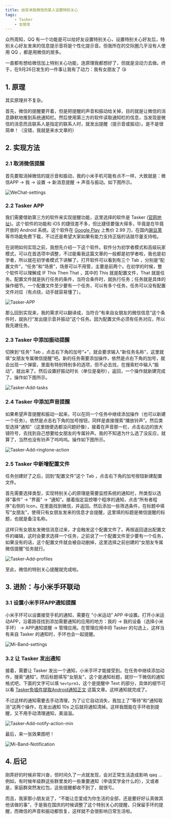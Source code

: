 ```yaml
---
title: 给安卓版微信的某人设置特别关心
tags:
    - Tasker
    - 女朋友
---
```


众所周知，QQ 有一个功能是可以给好友设置特别关心，设置特别关心好友后，特别关心好友发来的信息提示音将是个性化提示音。但我所在的交际圈几乎没有人使用 QQ ，都是用微信的居多。

一直都有想给微信加上特别关心功能，连原理我都想好了，但就是没动力去做。终于，在9月26日发生的一件事让我有了动力：我有女朋友了 :kissing_heart:

<!--more-->

## 1. 原理

其实原理并不复杂。

首先，微信的提醒要开着，但是把提醒的声音和振动给关掉，目的就是让微信的消息静默地推到系统通知栏。然后使用第三方的软件读取通知栏的信息，当发现是微信的消息而且联系人是指定的联系人时，就发出提醒（提示音或振动）。是不是很简单！（没错，我就是来水文章的）

## 2. 实现方法

### 2.1 取消微信提醒

首先要取消掉微信的提示音和振动，我的小米手机可能有点不一样，大致就是：微信APP -> 我 -> 设置 -> 新消息提醒 -> 声音与振动。如下图所示。

![WeChat-settings](https://img4blog-1252202799.cos.ap-guangzhou.myqcloud.com/aomnisz/2019-10-04-Set-special-concern-for-WeChat-contacts/WeChat-settings-min.png)

### 2.2 Tasker APP

我们需要借助第三方的软件来实现提醒功能，这里选择的软件是 Tasker ([官网地址](https://tasker.joaoapps.com/))。这个软件的功能和 iOS 的捷径差不多，但比捷径要强大得多，毕竟是在毕竟开放的 Android 系统。这个软件在 [Google Play](https://play.google.com/store/apps/details?id=net.dinglisch.android.taskerm) 上售价 2.99 刀，在国内[豌豆荚](https://www.wandoujia.com/apps/237829)等市场能免费下载，不过还是希望大家如果有能力支持正版的话就尽量支持啦。

在说明如何实现之前，我想先介绍一下这个软件。软件分为初学者模式和高级玩家模式，可以在首选项中调整，不过能看我这篇文章的一般都是初学者啦，我也是初学者，所以就在初学者模式下讲解了。打开软件可以看到有三个 Tab ，分别是“配置文件”，“任务”和“场景”，场景可以不用管，主要是前两个。在初学的时候，整个软件可以理解成 IF This Then That ，其中的 This 就是配置文件，That 就是任务。配置文件就是执行任务的条件，当符合条件时，就执行任务；任务就是具体的操作细节。一个配置文件至少要有一个任务，可以有多个任务，任务可以没有配置文件对应（有点绕，动手就容易懂了）。

![Tasker-APP](https://img4blog-1252202799.cos.ap-guangzhou.myqcloud.com/aomnisz/2019-10-04-Set-special-concern-for-WeChat-contacts/Tasker-APP-min.png)

那么回到实现来，我的需求可以翻译成，当符合“有来自女朋友的微信信息”这个条件时，就执行“发出提示音并振动”这个任务。因为配置文件必须有任务对应，所以我先建任务。

### 2.3 Tasker 中添加振动提醒

切换到“任务” Tab ，点击右下角的加号“+”，就会要求输入“新任务名称”，这里就填“女朋友专属微信提醒”吧。新的任务需要添加操作，依然是点右下角的加号，就会出现一个弹窗，里面有特别特别多的选项，但不必去找，在搜索栏中输入“振动”，就出来了。然后设置好振动时长（单位是毫秒），返回，一个操作就新建完成了。操作如下图所示。

![Tasker-Add-tasks](https://img4blog-1252202799.cos.ap-guangzhou.myqcloud.com/aomnisz/2019-10-04-Set-special-concern-for-WeChat-contacts/Tasker-Add-tasks-min.png)

### 2.4 Tasker 中添加声音提醒

如果希望声音提醒和振动一起来，可以在同一个任务中继续添加操作（也可以新建一个任务）。依然是点击右下角的加号按钮，同样是直接搜索“播放铃声”。然后类型选择“通知”（这里随便选都没问题好像），接着在声音那一栏，点击右边的放大镜符号，去找到自己想要给女朋友的专属铃声。我的不知道为什么选了没反应，就算了，当然也没有铃声了呜呜呜。操作如下图所示。

![Tasker-Add-ringtone-action](https://img4blog-1252202799.cos.ap-guangzhou.myqcloud.com/aomnisz/2019-10-04-Set-special-concern-for-WeChat-contacts/Tasker-Add-ringtone-action-min.png)

### 2.5 Tasker 中新增配置文件

任务创建好了之后，回到“配置文件”这个 Tab ，点击右下角的加号按钮新建配置文件。

首先需要选择类型，实现特别关心的原理是需要监控系统的通知栏，所类型以选择“事件” -> “界面” -> “通知”。接着指定监控哪个程序的通知，点击“所有者程序”右侧的 Icon，在里面找到微信，并返回。然后添加一些筛选条件，在标题中填写“女朋友”，使得只有女朋友发来的信息才会提醒，这里填的标题是微信提醒的标题，也就是备注名称。

这样只有女朋友发微信消息过来，才会触发这个配置文件了。再按返回退出配置文件的编辑，这时会要求选择一个任务，之前说了一个配置文件至少要有一个任务，如果没有的话，这个配置文件就会被自动删掉，这里选择之前创建的“女朋友专属微信提醒”任务就行。

![Tasker-Add-profiles](https://img4blog-1252202799.cos.ap-guangzhou.myqcloud.com/aomnisz/2019-10-04-Set-special-concern-for-WeChat-contacts/Tasker-Add-profiles-min.png)

至此，微信的特别关心提醒就完成啦。

## 3. 进阶：与小米手环联动

### 3.1 设置小米手环APP通知提醒

小米手环可以设置接受手机的通知，需要在 “小米运动” APP 中设置。打开小米运动APP，沿着路径找到添加需要通知的应用的地方：我的 -> 我的设备（选择小米手环） -> APP通知提醒 -> 管理应用。在管理应用中将 Tasker 的勾选上，这样当有来自 Tasker 的通知时，手环也会一起提醒。

![Mi-Band-settings](https://img4blog-1252202799.cos.ap-guangzhou.myqcloud.com/aomnisz/2019-10-04-Set-special-concern-for-WeChat-contacts/Mi-Band-settings-min.png)

### 3.2 让 Tasker 发出通知

接着，需要让 Tasker 发出一个通知，小米手环才能接受到。在任务中继续添加动作，搜索“通知”。然后标题填写“女朋友”，这个是通知标题，就抄一下微信的通知格式吧，下面的文字可以填 `%evtprm3`，这个是提醒中 Text 的部分，具体的细节可以看 [Tasker免插件提取Android通知正文](https://medium.com/@xtarin/tasker%e5%85%8d%e6%8f%92%e4%bb%b6%e6%8f%90%e5%8f%96android%e9%80%9a%e7%9f%a5%e6%ad%a3%e6%96%87-6b3d4051f650) 这篇文章。这样通知就完成了。

不过这样的通知需要去手动清理，为了让它自动消失，我加上了“等待”和“通知取消”这两个操作，在发出通知 10s 之后就将通知清掉。这样我既能在手环收到提醒，又不用手动清理通知，美滋滋。

![Tasker-Add-notify-action-min](https://img4blog-1252202799.cos.ap-guangzhou.myqcloud.com/aomnisz/2019-10-04-Set-special-concern-for-WeChat-contacts/Tasker-Add-notify-action-min.png)

最后，来一张效果图吧！

![Mi-Band-Notification](https://img4blog-1252202799.cos.ap-guangzhou.myqcloud.com/aomnisz/2019-10-04-Set-special-concern-for-WeChat-contacts/Mi-Band-Notification-min.png)

## 4. 后记

刚弄好的时候非常兴奋，但时间久了一点就发现，会对正常生活造成影响 qaq ... 例如，有时候年级群这些群里发的一些重要通知（申请奖学金什么的），又或者是，家庭群突然发红包，这些提醒都收不到了，就很亏。

而且，我家那小朋友说了，“不能让恋爱成为你生活的全部，还是要好好认真做其他该做的事”，于是我在国庆的时候调整了这个特别关心的提醒，只保留手环的提醒，而微信的声音和振动都恢复，这样就不会很影响日常生活啦。
